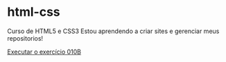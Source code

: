 # html-css
 Curso de HTML5 e CSS3
Estou aprendendo a criar sites e gerenciar meus repositorios!

<a href="https://jadielson182.github.io/html-css/desafios/desaio010B/android.html">Executar o exercício 010B</a>